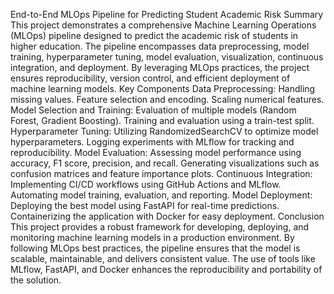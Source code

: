 End-to-End MLOps Pipeline for Predicting Student Academic Risk
Summary
This project demonstrates a comprehensive Machine Learning Operations (MLOps) pipeline designed to predict the academic risk of students in higher education. The pipeline encompasses data preprocessing, model training, hyperparameter tuning, model evaluation, visualization, continuous integration, and deployment. By leveraging MLOps practices, the project ensures reproducibility, version control, and efficient deployment of machine learning models.
Key Components
Data Preprocessing:
Handling missing values.
Feature selection and encoding.
Scaling numerical features.
Model Selection and Training:
Evaluation of multiple models (Random Forest, Gradient Boosting).
Training and evaluation using a train-test split.
Hyperparameter Tuning:
Utilizing RandomizedSearchCV to optimize model hyperparameters.
Logging experiments with MLflow for tracking and reproducibility.
Model Evaluation:
Assessing model performance using accuracy, F1 score, precision, and recall.
Generating visualizations such as confusion matrices and feature importance plots.
Continuous Integration:
Implementing CI/CD workflows using GitHub Actions and MLflow.
Automating model training, evaluation, and reporting.
Model Deployment:
Deploying the best model using FastAPI for real-time predictions.
Containerizing the application with Docker for easy deployment.
Conclusion
This project provides a robust framework for developing, deploying, and monitoring machine learning models in a production environment. By following MLOps best practices, the pipeline ensures that the model is scalable, maintainable, and delivers consistent value. The use of tools like MLflow, FastAPI, and Docker enhances the reproducibility and portability of the solution.
